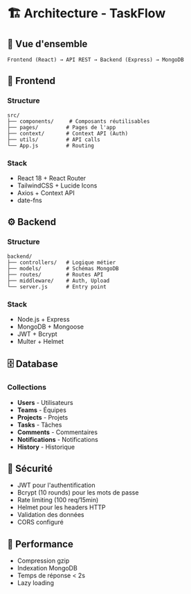 # 🏗️ Architecture - TaskFlow

## 📐 Vue d'ensemble

```
Frontend (React) → API REST → Backend (Express) → MongoDB
```

## 🎨 Frontend

### Structure
```
src/
├── components/     # Composants réutilisables
├── pages/         # Pages de l'app
├── context/       # Context API (Auth)
├── utils/         # API calls
└── App.js         # Routing
```

### Stack
- React 18 + React Router
- TailwindCSS + Lucide Icons
- Axios + Context API
- date-fns

## ⚙️ Backend

### Structure
```
backend/
├── controllers/   # Logique métier
├── models/        # Schémas MongoDB
├── routes/        # Routes API
├── middleware/    # Auth, Upload
└── server.js      # Entry point
```

### Stack
- Node.js + Express
- MongoDB + Mongoose
- JWT + Bcrypt
- Multer + Helmet

## 🗄️ Database

### Collections
- **Users** - Utilisateurs
- **Teams** - Équipes
- **Projects** - Projets
- **Tasks** - Tâches
- **Comments** - Commentaires
- **Notifications** - Notifications
- **History** - Historique

## 🔐 Sécurité

- JWT pour l'authentification
- Bcrypt (10 rounds) pour les mots de passe
- Rate limiting (100 req/15min)
- Helmet pour les headers HTTP
- Validation des données
- CORS configuré

## 🚀 Performance

- Compression gzip
- Indexation MongoDB
- Temps de réponse < 2s
- Lazy loading
